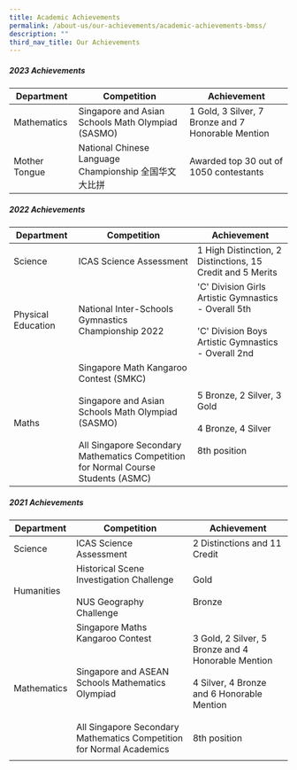```yaml
---
title: Academic Achievements
permalink: /about-us/our-achievements/academic-achievements-bmss/
description: ""
third_nav_title: Our Achievements
---
```

##### 2023 Achievements
| Department | Competition | Achievement |
| -------- | -------- | -------- |
| Mathematics | Singapore and Asian Schools Math Olympiad (SASMO) | 1 Gold, 3 Silver, 7 Bronze and 7 Honorable Mention |
| Mother Tongue | National Chinese Language Championship 全国华文大比拼 |  Awarded top 30 out of 1050 contestants |


##### 2022 Achievements
| Department | Competition | Achievement |
| -------- | -------- | -------- |
| Science     | ICAS Science Assessment    | 1 High Distinction, 2 Distinctions, 15 Credit and 5 Merits |
|Physical Education | National Inter-Schools Gymnastics Championship 2022 | 'C' Division Girls Artistic Gymnastics - Overall 5th<br><br> 'C' Division Boys Artistic Gymnastics - Overall 2nd|
| Maths |Singapore Math Kangaroo Contest (SMKC)<br><br>Singapore and Asian Schools Math Olympiad (SASMO)<br><br>All Singapore Secondary Mathematics Competition for Normal Course Students (ASMC)|5 Bronze, 2 Silver, 3 Gold<br><br>4 Bronze, 4 Silver<br><br>8th position|


##### 2021 Achievements

| Department | Competition | Achievement |
| -------- | -------- | -------- |
| Science     | ICAS Science Assessment    | 2 Distinctions and 11 Credit  |
|Humanities |Historical Scene Investigation Challenge <br><br> NUS Geography Challenge | Gold <br><br> Bronze|
| Mathematics| Singapore Maths Kangaroo Contest<br><br><br>Singapore and ASEAN Schools Mathematics Olympiad<br><br><br>All Singapore Secondary Mathematics Competition for Normal Academics|3 Gold, 2 Silver, 5 Bronze and 4 Honorable Mention<br><br>4 Silver, 4 Bronze and 6 Honorable Mention<br><br><br>8th position|
||||